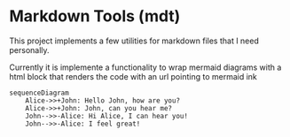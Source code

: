 # Markdown Tools (mdt)

This project implements a few utilities for markdown files that I need personally.

Currently it is implemente a functionality to wrap mermaid diagrams with a html block that renders the code with an url pointing to mermaid ink

```mermaid
sequenceDiagram
    Alice->>+John: Hello John, how are you?
    Alice->>+John: John, can you hear me?
    John-->>-Alice: Hi Alice, I can hear you!
    John-->>-Alice: I feel great!
```

